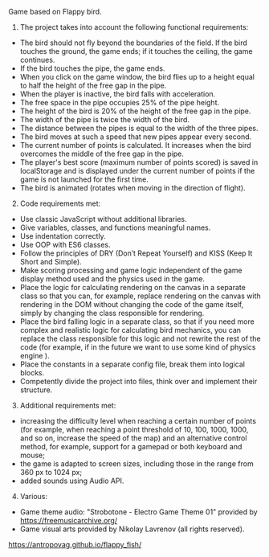 Game based on Flappy bird.

1. The project takes into account the following functional requirements:
 
- The bird should not fly beyond the boundaries of the field. If the bird touches the ground, the game ends; if it touches the ceiling, the game continues.
- If the bird touches the pipe, the game ends.
- When you click on the game window, the bird flies up to a height equal to half the height of the free gap in the pipe.
- When the player is inactive, the bird falls with acceleration.
- The free space in the pipe occupies 25% of the pipe height.
- The height of the bird is 20% of the height of the free gap in the pipe.
- The width of the pipe is twice the width of the bird.
- The distance between the pipes is equal to the width of the three pipes.
- The bird moves at such a speed that new pipes appear every second.
- The current number of points is calculated. It increases when the bird overcomes the middle of the free gap in the pipe.
- The player's best score (maximum number of points scored) is saved in localStorage and is displayed under the current number of points if the game is not launched for the first time.
- The bird is animated (rotates when moving in the direction of flight).

2. Code requirements met:
- Use classic JavaScript without additional libraries.
- Give variables, classes, and functions meaningful names.
- Use indentation correctly.
- Use OOP with ES6 classes.
- Follow the principles of DRY (Don’t Repeat Yourself) and KISS (Keep It Short and Simple).
- Make scoring processing and game logic independent of the game display method used and the physics used in the game.
- Place the logic for calculating rendering on the canvas in a separate class so that you can, for example, replace rendering on the canvas with rendering in the DOM without changing the code of the game itself, simply by changing the class responsible for rendering.
- Place the bird falling logic in a separate class, so that if you need more complex and realistic logic for calculating bird mechanics, you can replace the class responsible for this logic and not rewrite the rest of the code (for example, if in the future we want to use some kind of physics engine ).
- Place the constants in a separate config file, break them into logical blocks.
- Competently divide the project into files, think over and implement their structure.

3. Additional requirements met:
- increasing the difficulty level when reaching a certain number of points (for example, when reaching a point threshold of 10, 100, 1000, 1000, and so on, increase the speed of the map) and an alternative control method, for example, support for a gamepad or both keyboard and mouse;
- the game is adapted to screen sizes, including those in the range from 360 px to 1024 px;
- added sounds using Audio API.

4. Various:
- Game theme audio: "Strobotone - Electro Game Theme 01" provided by https://freemusicarchive.org/
- Game visual arts provided by Nikolay Lavrenov (all rights reserved).


https://antropovag.github.io/flappy_fish/

